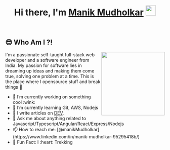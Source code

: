 <h1 align="center">Hi there, I'm <a href="https://www.linkedin.com/in/manik-mudholkar-95295418b/" target="_blank">Manik Mudholkar</a> <img 
src="https://github.com/blackcater/blackcater/raw/main/images/Hi.gif" height="32" /></h1>

<br />


## 😎 Who Am I ?!
<a href="#"><img align="right" src="https://github.com/blackcater/blackcater/raw/main/images/banner.gif" width="200 " height="200" /></a>

I'm a passionate self-taught full-stack web developer and a software engineer from India. 
My passion for software lies in dreaming up ideas and making them come true, solving one problem at a time.
This is the place where I opensource stuff and break things :rofl:
<ul>
<li> 🔭 I’m currently working on something cool :wink:</li>
<li> 🌱 I’m currently learning Git, AWS, Nodejs</li>
<li> 📝 I write articles on <a href="https://dev.to/ghost8395">DEV</a>.</li>
<li> 💬 Ask me about anything related to Javascript/Typescript/Angular/React/Express/Nodejs</li>
<li> 📫 How to reach me: [@manikMudholkar](https://www.linkedin.com/in/manik-mudholkar-95295418b/)</li>
<li> 🎉 Fun Fact: I :heart: Trekking </li>
</ul>